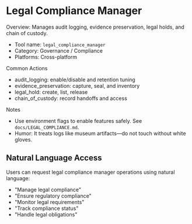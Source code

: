 # Legal Compliance Manager

Overview: Manages audit logging, evidence preservation, legal holds, and chain of custody.

- Tool name: `legal_compliance_manager`
- Category: Governance / Compliance
- Platforms: Cross-platform

Common Actions
- audit_logging: enable/disable and retention tuning
- evidence_preservation: capture, seal, and inventory
- legal_hold: create, list, release
- chain_of_custody: record handoffs and access

Notes
- Use environment flags to enable features safely. See `docs/LEGAL_COMPLIANCE.md`.
- Humor: It treats logs like museum artifacts—do not touch without white gloves.


## Natural Language Access
Users can request legal compliance manager operations using natural language:
- "Manage legal compliance"
- "Ensure regulatory compliance"
- "Monitor legal requirements"
- "Track compliance status"
- "Handle legal obligations"
